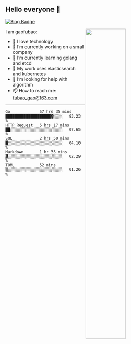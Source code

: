 ## Hello everyone 👋

[![Blog Badge](https://img.shields.io/badge/blog-60k+%20pageview-brightgreen)](https://www.jianshu.com/u/d777ec56a358)

<img align="right" width="50%" src="https://github-readme-stats.vercel.app/api?username=gaofubao&theme=onedark">

I am gaofubao:

- 🔭 I love technology
- 🌱 I’m currently working on a small company
- 👯 I’m currently learning golang and etcd
- 💬 My work uses elasticsearch and kubernetes
- 🤔 I’m looking for help with algorithm
- 📫 How to reach me: fubao_gao@163.com

---


<!--START_SECTION:waka-->
```text
Go             57 hrs 35 mins  ████████████████████▓░░░░   83.23 % 
HTTP Request   5 hrs 17 mins   ██░░░░░░░░░░░░░░░░░░░░░░░   07.65 % 
SQL            2 hrs 50 mins   █░░░░░░░░░░░░░░░░░░░░░░░░   04.10 % 
Markdown       1 hr 35 mins    ▓░░░░░░░░░░░░░░░░░░░░░░░░   02.29 % 
TOML           52 mins         ▒░░░░░░░░░░░░░░░░░░░░░░░░   01.26 % 
```
<!--END_SECTION:waka-->
